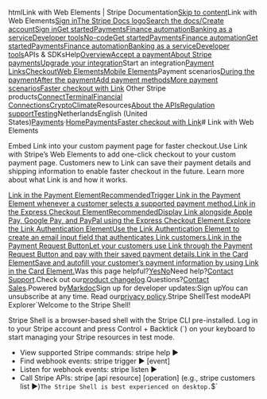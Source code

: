 htmlLink with Web Elements | Stripe Documentation[Skip to content](#main-content)Link with Web Elements[Sign in](https://dashboard.stripe.com/login?redirect=https%3A%2F%2Fdocs.stripe.com%2Fpayments%2Flink%2Felements-link)[The Stripe Docs logo](/)[Search the docs/](#)[Create account](https://dashboard.stripe.com/register)[Sign in](https://dashboard.stripe.com/login?redirect=https%3A%2F%2Fdocs.stripe.com%2Fpayments%2Flink%2Felements-link)[Get started](/get-started)[Payments](/payments)[Finance automation](/finance-automation)[Banking as a service](/financial-services)[Developer tools](/development)[No-code](/no-code)[Get started](/get-started)[Payments](/payments)[Finance automation](/finance-automation)[](#)[Get started](/get-started)[Payments](/payments)[Finance automation](/finance-automation)[Banking as a service](/financial-services)[Developer tools](/development)[](#)APIs & SDKsHelp[Overview](/docs/payments)[Accept a payment](#)[About Stripe payments](#)[Upgrade your integration](/docs/payments/upgrades)Start an integration[Payment Links](#)[Checkout](#)[Web Elements](#)[Mobile Elements](#)Payment scenarios[During the payment](#)[After the payment](#)[Add payment methods](#)[More payment scenarios](#)[Faster checkout with Link](#)
Other Stripe products[Connect](#)[Terminal](#)[Financial Connections](#)[Crypto](#)[Climate](#)Resources[About the APIs](#)[Regulation support](#)[Testing](/docs/testing)NetherlandsEnglish (United States)[](#)[](#)[Payments](/payments)·[Home](/docs)[Payments](/docs/payments)[Faster checkout with Link](/docs/payments/link)# Link with Web Elements

Embed Link into your custom payment page for faster checkout.Use Link with Stripe’s Web Elements to add one-click checkout to your custom payment page. Customers new to Link can save their payment details and shipping information to enable faster checkout in the future. Learn more about what Link is and how it works.

[Link in the Payment ElementRecommendedTrigger Link in the Payment Element whenever a customer selects a supported payment method.](/payments/link/payment-element-link)[Link in the Express Checkout ElementRecommendedDisplay Link alongside Apple Pay, Google Pay, and PayPal using the Express Checkout Element.](/payments/link/express-checkout-element-link)[Explore the Link Authentication ElementUse the Link Authentication Element to create an email input field that authenticates Link customers.](/payments/link/link-authentication-element)[Link in the Payment Request ButtonLet your customers use Link through the Payment Request Button and pay with their saved payment details.](/payments/link/payment-request-button-link)[Link in the Card ElementSave and autofill your customer’s payment information by using Link in the Card Element.](/payments/link/card-element-link)Was this page helpful?[Yes](#)[No](#)Need help?[Contact Support](https://support.stripe.com/).Check out our[product changelog](https://stripe.com/blog/changelog).Questions?[Contact Sales](https://stripe.com/contact/sales).Powered by[Markdoc](https://markdoc.dev)Sign up for developer updates:Sign upYou can unsubscribe at any time. Read our[privacy policy](https://stripe.com/privacy).Stripe ShellTest modeAPI Explorer[](https://stripe.com/docs/stripe-cli#install)`Welcome to the Stripe Shell!

Stripe Shell is a browser-based shell with the Stripe CLI pre-installed. Log in to your
Stripe account and press Control + Backtick (`) on your keyboard to start managing your Stripe
resources in test mode.

- View supported Stripe commands: stripe help ▶️
- Find webhook events: stripe trigger ▶️ [event]
- Listen for webhook events: stripe listen ▶
- Call Stripe APIs: stripe [api resource] [operation] (e.g., stripe customers list ▶️)`The Stripe Shell is best experienced on desktop.`$`